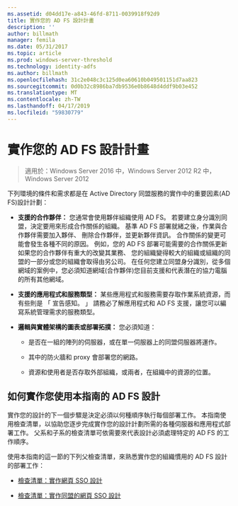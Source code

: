 ```yaml
---
ms.assetid: d04dd17e-a843-46fd-8711-0039918f92d9
title: 實作您的 AD FS 設計計畫
description: ''
author: billmath
manager: femila
ms.date: 05/31/2017
ms.topic: article
ms.prod: windows-server-threshold
ms.technology: identity-adfs
ms.author: billmath
ms.openlocfilehash: 31c2e048c3c125d0ea60610b049501151d7aa823
ms.sourcegitcommit: 0d0b32c8986ba7db9536e0b8648d4ddf9b03e452
ms.translationtype: MT
ms.contentlocale: zh-TW
ms.lasthandoff: 04/17/2019
ms.locfileid: "59830779"
---
```

# <a name="implementing-your-ad-fs-design-plan"></a>實作您的 AD FS 設計計畫

>適用於：Windows Server 2016 中，Windows Server 2012 R2 中，Windows Server 2012

下列環境的條件和需求都是在 Active Directory 同盟服務的實作中的重要因素\(AD FS\)設計計劃：  
  
-   **支援的合作夥伴：** 您通常會使用夥伴組織使用 AD FS。 若要建立身分識別同盟，決定要用來形成合作關係的組織。 基準 AD FS 部署就緒之後，作業與合作夥伴需要加入夥伴、 刪除合作夥伴，並更新夥伴資訊。 合作關係的變更可能會發生各種不同的原因。 例如，您的 AD FS 部署可能需要的合作關係更新如果您的合作夥伴有重大的改變其業務、 您的組織變得較大的組織或組織的同盟的一部分或您的組織會取得由另公司。 在任何您建立同盟身分識別，從多個網域的案例中，您必須知道網域\(合作夥伴\)您目前支援和代表潛在的協力電腦的所有其他網域。  
  
-   **支援的應用程式和服務類型：** 某些應用程式和服務需要存取作業系統資源，而有些則是 「 宣告感知。 」 請務必了解應用程式和 AD FS 支援，讓您可以編寫系統管理需求的服務類型。  
  
-   **邏輯與實體架構的圖表或部署拓撲：** 您必須知道：  
  
    -   是否在一組的陣列的伺服器，或在單一伺服器上的同盟伺服器將運作。  
  
    -   其中的防火牆和 proxy 會部署您的網路。  
  
    -   資源和使用者是否存取外部組織，或兩者，在組織中的資源的位置。  
  
## <a name="how-to-implement-your-ad-fs-design-using-this-guide"></a>如何實作您使用本指南的 AD FS 設計  
實作您的設計的下一個步驟是決定必須以何種順序執行每個部署工作。 本指南使用檢查清單，以協助您逐步完成實作您的設計計劃所需的各種伺服器和應用程式部署工作。 父系和子系的檢查清單可依需要來代表設計必須處理特定的 AD FS 的工作順序。  
  
使用本指南的這一節的下列父檢查清單，來熟悉實作您的組織慣用的 AD FS 設計的部署工作：  
  
-   [檢查清單：實作網頁 SSO 設計](Checklist--Implementing-a-Web-SSO-Design.md)  
  
-   [檢查清單：實作同盟的網頁 SSO 設計](Checklist--Implementing-a-Federated-Web-SSO-Design.md)  
